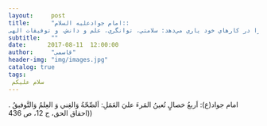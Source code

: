 ```yaml
---
layout:     post
title:      "امام جوادعلیه السلام::
چهار عامل است كه انسان را در كارهاي خود ياري مي‌دهد: سلامتي، توانگري، علم و دانش، و توفيقات الهی ."
subtitle:   ""
date:      2017-08-11  12:00:00
author:     "قاسمی"
header-img: "img/images.jpg"
catalog: true
tags:
 سلام علیکم 
---
```


 امام جواد(ع):
اَربعُ خصالٍ تُعينُ المَرءَ عليَ العَمَلِ: اَلصِّحّةُ وَالغِني وَ العِلمُ وَالتَّوفيقُ
. ((احقاق الحق، ج 12، ص 436
